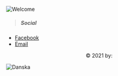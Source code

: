 ![Welcome](https://c.tenor.com/RNoFATiyRcIAAAAi/welcome-colorful-text.gif)

>##### Social
- [Facebook](https://facebook.com/dadan.billa)
- [Email](mailto:bsdanska@gmail.com) </br>
<p align="center">&copy 2021 by:<br />

![Danska](https://tkdot.tk/assets/img/danska.png)


